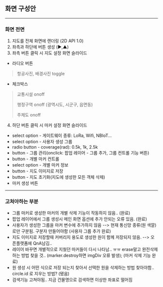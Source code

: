 ## 화면 구성안

<hr>

### 화면 전면


1.  지도를 전체 화면에 랜더링 (2D API 1.0)
2.  좌측과 하단에 버튼 생성 (▶,▲)
3.  좌측 버튼 클릭 시 지도 설정 화면 슬라이드
  - 라디오 버튼
> 항공사진, 배경사진 toggle
>
  - 체크박스
>
> 교통시설 onoff
>
> 행정구역 onoff (광역시도, 시군구, 읍면동)
>
>  주제도 onoff

4.  하단 버튼 클릭 시 마커 설정 화면 슬라이드
  -   select option - 게이트웨이 종류: LoRa, Wifi, NBIoT...
  -   select option - 사용자 생성 그룹
  -   radio button - coverage(rad): 0.5k, 1k, 2.5k
  -   button - 그룹 관리(onclick: 팝업 레이어 - 그룹 추가, 그룹 컨트롤 기능 버튼)
  -   button - 개별 마커 컨트롤
  -   select option - 개별 마커 정보
  -   button - 지도 이미지로 저장
  -   button - 지도 초기화(지도에 생성한 모든 객체 삭제)
  -   마커 생성 버튼

<hr>

### 고쳐야하는 부분

- 그룹 마커로 생성한 마커의 개별 삭제 기능이 작동하지 않음.. (완료)
- 팝업 레이어에서 그룹 생성시 메인 화면 옵션에 추가 안되는 오류 있음. (완료)
- 사용자가 생성한 그룹을 마커 변수에 추가하지 않음 --> 현재 통신망 종류(원 색깔)로만 구분됨. 구분자 만들어야함 (사용자 그룹 추가 완료)
- 지도 이미지로 저장할때 커버리지 용도로 생성한 원이 함께 저장되지 않음. --> 오픈플랫폼에 QnA남김..
- 레이어 바꾸면 개별적으로 지웠던 마커들이 다시 나타남.. ㅠㅠ erase말고 완전삭제 하는 방법 찾을 것.. (marker.destroy하면 imgDiv 오류 발생); (마커 삭제 기능 완료)
- 원 생성 시 어떤 식으로 저장 되는지 찾아서 선택한 원을 삭제하는 방법 찾아야함.. circle.id 로 지우는 방법? (됐음)
- 검색기능 고쳐야됨.. 지금 건물명으로 검색하면 이상한 좌표로 떨어짐 
